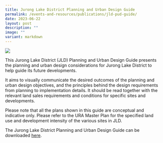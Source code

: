 ```yaml
---
title: Jurong Lake District Planning and Urban Design Guide
permalink: /events-and-resources/publications/jld-pud-guide/
date: 2023-06-22
layout: post
description: ""
image: ""
variant: markdown
---
```

![](/images/202306%20jld%20website%20update/jld%20ud%20guide%20cover.jpg)

This Jurong Lake District (JLD) Planning and Urban
Design Guide presents the planning and urban
design considerations for Jurong Lake District to
help guide its future developments.

It aims to visually communicate the desired outcomes of the planning and urban design objectives, and the principles behind the design requirements from planning to implementation details. It should be read together with the relevant land sales requirements and conditions for specific sites and developments.

Please note that all the plans shown in this guide are conceptual and indicative only. Please refer to the URA Master Plan for the specified land use and development intensity of the various sites in JLD.

The Jurong Lake District Planning and Urban Design Guide can be downloaded [here](/files/jld%20planning%20and%20urban%20design%20guide.pdf).